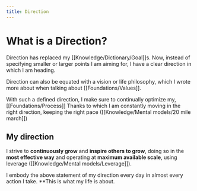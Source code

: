 ```yaml
---
title: Direction
---
```


# What is a Direction?
Direction has replaced my [[Knowledge/Dictionary/Goal]]s. Now, instead of specifying smaller or larger points I am aiming for, I have a clear direction in which I am heading.

Direction can also be equated with a vision or life philosophy, which I wrote more about when talking about [[Foundations/Values]]. 

With such a defined direction, I make sure to continually optimize my, [[Foundations/Process]] Thanks to which I am constantly moving in the right direction, keeping the right pace ([[Knowledge/Mental models/20 mile march]])

## My direction
I strive to **continuously grow** and **inspire others to grow**, doing so in the **most effective way** and operating at **maximum available scale**, using leverage ([[Knowledge/Mental models/Leverage]]).

I embody the above statement of my direction every day in almost every action I take. **This is what my life is about.